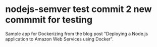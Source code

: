# nodejs-semver test commit 2 new commmit for testing
Sample app for Dockerizing from the blog post "Deploying a Node.js application to Amazon Web Services using Docker".
